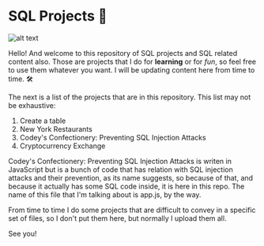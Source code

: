 # SQL Projects 💾

![alt text](https://imgs.search.brave.com/SeOXXyCUNa6Qc9xfV-Pk2FIV3qTubRCi-pwoSQTWHDg/rs:fit:1024:524:1/g:ce/aHR0cHM6Ly93d3cu/YWNlaW5mb3dheS5j/b20vYmxvZy93cC1j/b250ZW50L3VwbG9h/ZHMvMjAyMC8wMy9C/ZXN0LURhdGFiYXNl/LXRvLXdvcmstd2l0/aC1pbi0yMDIwLmpw/Zw "Database image")

Hello! And welcome to this repository of SQL projects and SQL related content also. Those are projects that I do for **learning** or for *fun*, so feel free to use them whatever you want. I will be updating content here from time to time. 🛠

The next is a list of the projects that are in this repository. This list may not be exhaustive:

1. Create a table
2. New York Restaurants
3. Codey's Confectionery: Preventing SQL Injection Attacks
4. Cryptocurrency Exchange

Codey's Confectionery: Preventing SQL Injection Attacks is writen in JavaScript but is a bunch of code that has relation with SQL injection attacks and their prevention, as its name suggests, so because of that, and because it actually has some SQL code inside, it is here in this repo. The name of this file that I'm talking about is app.js, by the way. 

From time to time I do some projects that are difficult to convey in a specific set of files, so I don't put them here, but normally I upload them all.

See you!

